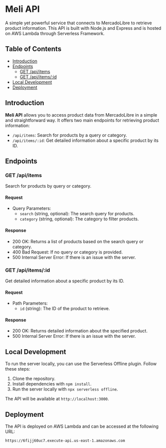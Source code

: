 # Meli API

A simple yet powerful service that connects to MercadoLibre to retrieve product information. This API is built with Node.js and Express and is hosted on AWS Lambda through Serverless Framework.

## Table of Contents

- [Introduction](#introduction)
- [Endpoints](#endpoints)
  - [GET /api/items](#get-apiitems)
  - [GET /api/items/:id](#get-apiitemsid)
- [Local Development](#local-development)
- [Deployment](#deployment)

## Introduction

**Meli API** allows you to access product data from MercadoLibre in a simple and straightforward way. It offers two main endpoints for retrieving product information:

- `/api/items`: Search for products by a query or category.
- `/api/items/:id`: Get detailed information about a specific product by its ID.

## Endpoints

### GET /api/items

Search for products by query or category.

#### Request

- Query Parameters:
  - `search` (string, optional): The search query for products.
  - `category` (string, optional): The category to filter products.

#### Response

- 200 OK: Returns a list of products based on the search query or category.
- 400 Bad Request: If no query or category is provided.
- 500 Internal Server Error: If there is an issue with the server.

### GET /api/items/:id

Get detailed information about a specific product by its ID.

#### Request

- Path Parameters:
  - `id` (string): The ID of the product to retrieve.

#### Response

- 200 OK: Returns detailed information about the specified product.
- 500 Internal Server Error: If there is an issue with the server.

## Local Development

To run the server locally, you can use the Serverless Offline plugin. Follow these steps:

1. Clone the repository.
2. Install dependencies with `npm install`.
3. Run the server locally with `npx serverless offline`.

The API will be available at `http://localhost:3000`.

## Deployment

The API is deployed on AWS Lambda and can be accessed at the following URL:
```bash
https://6fijj60uc7.execute-api.us-east-1.amazonaws.com
```
